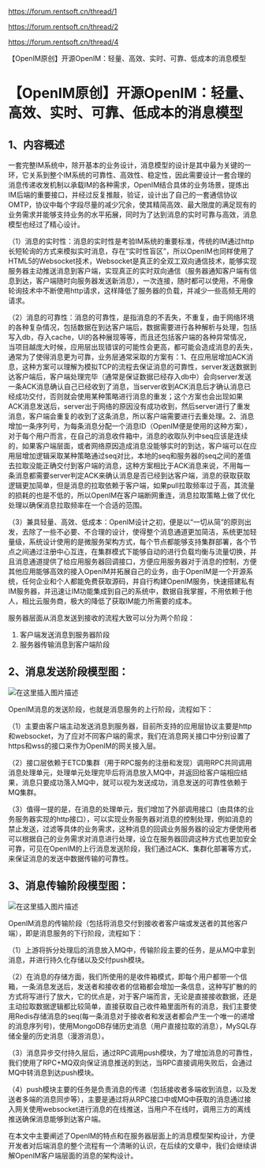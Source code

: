 https://forum.rentsoft.cn/thread/1

https://forum.rentsoft.cn/thread/2

https://forum.rentsoft.cn/thread/4

 【OpenIM原创】开源OpenIM：轻量、高效、实时、可靠、低成本的消息模型

# 【OpenIM原创】开源OpenIM：轻量、高效、实时、可靠、低成本的消息模型

## 1、内容概述

一套完整IM系统中，除开基本的业务设计，消息模型的设计是其中最为关键的一环，它关系到整个IM系统的可靠性、高效性、稳定性，因此需要设计一套合理的消息传递收发机制以承载IM的各种需求，OpenIM结合具体的业务场景，提炼出IM后端的重要接口，并经过反复推敲，验证，设计出了自己的一套通信协议OMTP，协议中每个字段尽量的减少冗余，使其精简高效、最大限度的满足现有的业务需求并能够支持业务的水平拓展，同时为了达到消息的实时可靠与高效，消息模型也经过了精心设计。

（1）消息的实时性：消息的实时性是考验IM系统的重要标准，传统的IM通过http长短轮询的方式来模拟实时消息，存在“实时性盲区”，所以OpenIM也同样使用了HTML5的Websocket技术，Websocket是真正的全双工双向通信技术，能够实现服务器主动推送消息到客户端，实现真正的实时双向通信（服务器通知客户端有信息到达，客户端随时向服务器发送新消息），一次连接，随时都可以使用，不用像轮询技术中不断使用http请求，这样降低了服务器的负载，并减少一些高频无用的请求。

（2）消息的可靠性：消息的可靠性，是指消息的不丢失，不重复，由于网络环境的各种复杂情况，包括数据在到达客户端后，数据需要进行各种解析与处理，包括写入db，存入cache，UI的各种展现等等，而且还包括客户端的各种异常情况，当项目越庞大时候，应用层出现错误的可能性会更高，都可能会造成消息的丢失，通常为了使得消息更为可靠，业务层通常采取的方案有：1、在应用层增加ACK消息，这种方案可以理解为模拟TCP的流程去保证消息的可靠性，server发送数据到达客户端后，客户端处理完毕（通常是保证数据已经存入db中）会向server发送一条ACK消息确认自己已经收到了消息，当server收到ACK消息后才确认消息已经成功交付，否则就会使用某种策略进行消息的重发；这个方案也会出现如果ACK消息发送后，server出于网络的原因没有成功收到，然后server进行了重发消息，客户端会重复的收到了这条消息，所以客户端需要进行去重处理。2、消息增加一条序列号，为每条消息分配一个消息ID（OpenIM便是使用的这种方案），对于每个用户而言，在自己的消息收件箱中，消息的收取队列中seq应该是连续的，如果客户端层面，或者网络原因造成消息没能够实时的到达，客户端可以在应用层增加逻辑采取某种策略通过seq对比，本地的seq和服务器的seq之间的差值去拉取没能正确交付到客户端的消息，这种方案相比于ACK消息来说，不用每一条消息都需要server判定ACK来确认消息是否已经到达客户端，消息的获取获取逻辑更加简单，但是消息的拉取依赖于客户端，如果pull拉取频率过于高，其流量的损耗的也是不低的，所以OpenIM在客户端断网重连，消息拉取策略上做了优化处理以确保消息拉取频率在一个合适的范围。

（3）兼具轻量、高效、低成本：OpenIM设计之初，便是以“一切从简”的原则出发，去除了一些不必要、不合理的设计，使得整个消息通道更加简洁，系统更加轻量级，系统设计使用的是微服务架构方式，每个节点都能够支持集群部署，各个节点之间通过注册中心互连，在集群模式下能够自动的进行负载均衡与流量切换，并且消息通道提供了给应用服务器回调接口，方便应用服务器对于消息的控制，方便其他应用能够高效的接入OpenIM并拓展自己的业务，由于OpenIM是一个开源系统，任何企业和个人都能免费获取源码，并自行构建OpenIM服务，快速搭建私有IM服务器，并迅速让IM功能集成到自己的系统中，数据自我掌握，不用依赖于他人，相比云服务商，极大的降低了获取IM能力所需要的成本。

服务器层面从消息发送到接收的流程大致可以分为两个阶段：

1. 客户端发送消息到服务器阶段
2. 服务器传输消息到客户端阶段

## 2、消息发送阶段模型图：

![在这里插入图片描述](https://img-blog.csdnimg.cn/b3b51117983d467494e83c49e48b4c06.png?x-oss-process=image/watermark,type_ZmFuZ3poZW5naGVpdGk,shadow_10,text_aHR0cHM6Ly9ibG9nLmNzZG4ubmV0L3Byb2dyYW1vcl9ndW8=,size_16,color_FFFFFF,t_70)

OpenIM消息的发送阶段，也就是消息服务的上行阶段，流程如下：

（1）主要由客户端主动发送消息到服务器，目前所支持的应用层协议主要是http和websocket，为了应对不同客户端的需求，我们在消息网关接口中分别设置了https和wss的接口来作为OpenIM的网关接入层。

（2）接口层依赖于ETCD集群（用于RPC服务的注册和发现）调用RPC共同调用消息处理单元，处理单元处理完毕后将消息放入MQ中，并返回给客户端相应结果，消息只要成功落入MQ中，就可以视为发送成功，消息发送的可靠性依赖于MQ集群。

（3）值得一提的是，在消息的处理单元，我们增加了外部调用接口（由具体的业务服务器实现的http接口），可以实现业务服务器对消息的控制处理，例如消息的禁止发送，过滤等具体的业务需求，这种消息的回调业务服务器的设定方便使用者可以根据自己的业务需求对消息进行处理，设立在服务器回调这种方式也更加安全可靠，可见在OpenIM的上行消息发送阶段，我们通过ACK、集群化部署等方式，来保证消息的发送中数据传输的可靠性。

## 3、消息传输阶段模型图：

![在这里插入图片描述](https://img-blog.csdnimg.cn/0fed1aca22a74e4784e1bb674433ce8e.png?x-oss-process=image/watermark,type_ZmFuZ3poZW5naGVpdGk,shadow_10,text_aHR0cHM6Ly9ibG9nLmNzZG4ubmV0L3Byb2dyYW1vcl9ndW8=,size_16,color_FFFFFF,t_70)

OpenIM消息的传输阶段（包括将消息交付到接收者客户端或发送者的其他客户端），即是消息服务的下行阶段，流程如下：

（1）上游将拆分处理后的消息放入MQ中，传输阶段主要的任务，是从MQ中拿到消息，并进行持久化存储以及交付push模块。

（2）在消息的存储方面，我们所使用的是收件箱模式，即每个用户都带一个信箱，一条消息发送后，发送者和接收者的信箱都会增加一条信息，这种写扩散的的方式将写进行了放大，它的优点是，对于客户端而言，无论是直接接收数据，还是主动拉取数据逻辑都比较简单，直接获取自己收件箱里面所有的消息，我们主要使用Redis存储消息的seq(每一条消息对于接收者和发送者都会产生一个唯一的递增的消息序列号)，使用MongoDB存储历史消息（用户直接拉取的消息），MySQL存储全量的历史消息（漫游消息）。

（3）消息异步交付持久层后，通过RPC调用push模块，为了增加消息的可靠性，我们使用了RPC+MQ双向保证消息推送的到达，当RPC直接调用失败后，会通过MQ中转消息到达push模块。

（4）push模块主要的任务是负责消息的传递（包括接收者多端收到消息，以及发送者多端的消息同步等），主要是通过将从RPC接口中或MQ中获取的消息通过接入网关使用websocket进行消息的在线推送，当用户不在线时，调用三方的离线推送确保消息能够到达客户端。

在本文中主要阐述了OpenIM的特点和在服务器层面上的消息模型架构设计，方便开发者对后端消息的整个流程有一个清晰的认识，在后续的文章中，我们会继续讲解OpenIM客户端层面的消息的架构设计。